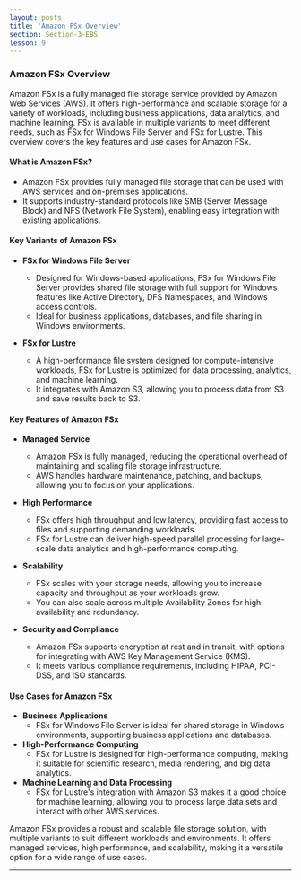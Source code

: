 ```yaml
---
layout: posts
title: 'Amazon FSx Overview'
section: Section-3-EBS
lesson: 9
---
```


### Amazon FSx Overview

Amazon FSx is a fully managed file storage service provided by Amazon Web Services (AWS). It offers high-performance and scalable storage for a variety of workloads, including business applications, data analytics, and machine learning. FSx is available in multiple variants to meet different needs, such as FSx for Windows File Server and FSx for Lustre. This overview covers the key features and use cases for Amazon FSx.

<!-- pagebreak -->

#### What is Amazon FSx?

- Amazon FSx provides fully managed file storage that can be used with AWS services and on-premises applications.
- It supports industry-standard protocols like SMB (Server Message Block) and NFS (Network File System), enabling easy integration with existing applications.

<!-- pagebreak -->

#### Key Variants of Amazon FSx

- **FSx for Windows File Server**

  - Designed for Windows-based applications, FSx for Windows File Server provides shared file storage with full support for Windows features like Active Directory, DFS Namespaces, and Windows access controls.
  - Ideal for business applications, databases, and file sharing in Windows environments.

- **FSx for Lustre**
  - A high-performance file system designed for compute-intensive workloads, FSx for Lustre is optimized for data processing, analytics, and machine learning.
  - It integrates with Amazon S3, allowing you to process data from S3 and save results back to S3.

<!-- pagebreak -->

#### Key Features of Amazon FSx

- **Managed Service**

  - Amazon FSx is fully managed, reducing the operational overhead of maintaining and scaling file storage infrastructure.
  - AWS handles hardware maintenance, patching, and backups, allowing you to focus on your applications.

- **High Performance**

  - FSx offers high throughput and low latency, providing fast access to files and supporting demanding workloads.
  - FSx for Lustre can deliver high-speed parallel processing for large-scale data analytics and high-performance computing.

- **Scalability**

  - FSx scales with your storage needs, allowing you to increase capacity and throughput as your workloads grow.
  - You can also scale across multiple Availability Zones for high availability and redundancy.

- **Security and Compliance**
  - Amazon FSx supports encryption at rest and in transit, with options for integrating with AWS Key Management Service (KMS).
  - It meets various compliance requirements, including HIPAA, PCI-DSS, and ISO standards.

<!-- pagebreak -->

#### Use Cases for Amazon FSx

- **Business Applications**
  - FSx for Windows File Server is ideal for shared storage in Windows environments, supporting business applications and databases.
- **High-Performance Computing**
  - FSx for Lustre is designed for high-performance computing, making it suitable for scientific research, media rendering, and big data analytics.
- **Machine Learning and Data Processing**
  - FSx for Lustre's integration with Amazon S3 makes it a good choice for machine learning, allowing you to process large data sets and interact with other AWS services.

Amazon FSx provides a robust and scalable file storage solution, with multiple variants to suit different workloads and environments. It offers managed services, high performance, and scalability, making it a versatile option for a wide range of use cases.

---
